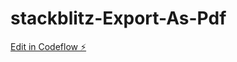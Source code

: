 # stackblitz-Export-As-Pdf

[Edit in Codeflow ⚡️](https://stackblitz.com/~/github.com/Jani-Instrive/stackblitz-Export-As-Pdf)